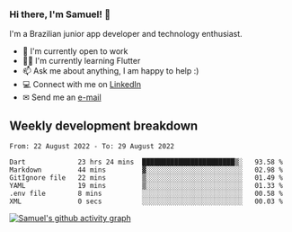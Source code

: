 ### Hi there, I'm Samuel! 👋

I'm a Brazilian junior app developer and technology enthusiast.

- 🏢 I'm currently open to work
- 👨‍💻 I'm currently learning Flutter
- 📫 Ask me about anything, I am happy to help :)
- 💻 Connect with me on [LinkedIn](https://www.linkedin.com/in/samuel-s-marques/)
- ✉ Send me an [e-mail](mailto:samuel.s.marques@protonmail.com)

## Weekly development breakdown
<!--START_SECTION:waka-->

```text
From: 22 August 2022 - To: 29 August 2022

Dart             23 hrs 24 mins  ███████████████████████▒░   93.58 %
Markdown         44 mins         ▓░░░░░░░░░░░░░░░░░░░░░░░░   02.98 %
GitIgnore file   22 mins         ▒░░░░░░░░░░░░░░░░░░░░░░░░   01.49 %
YAML             19 mins         ▒░░░░░░░░░░░░░░░░░░░░░░░░   01.33 %
.env file        8 mins          ░░░░░░░░░░░░░░░░░░░░░░░░░   00.58 %
XML              0 secs          ░░░░░░░░░░░░░░░░░░░░░░░░░   00.03 %
```

<!--END_SECTION:waka-->

[![Samuel's github activity graph](https://activity-graph.herokuapp.com/graph?username=samuel-s-marques&theme=react-dark)](https://github.com/samuel-s-marques)
